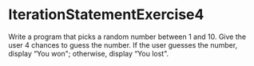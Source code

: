 # IterationStatementExercise4
Write a program that picks a random number between 1 and 10. Give the user 4 chances to guess the number. If the user guesses the number, display “You won"; otherwise, display “You lost".
